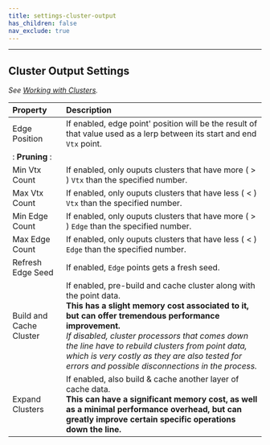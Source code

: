 ```yaml
---
title: settings-cluster-output
has_children: false
nav_exclude: true
---
```


---
## Cluster Output Settings
*See [Working with Clusters](/PCGExtendedToolkit/doc-general/working-with-clusters.html).*

| Property       | Description          |
|:-------------|:------------------|
| Edge Position           | If enabled, edge point' position will be the result of that value used as a lerp between its start and end `Vtx` point. |
|: **Pruning** :||
| Min Vtx Count           | If enabled, only ouputs clusters that have more ( > ) `Vtx` than the specified number. |
| Max Vtx Count           | If enabled, only ouputs clusters that have less ( < ) `Vtx` than the specified number. |
| Min Edge Count           | If enabled, only ouputs clusters that have more ( > ) `Edge` than the specified number. |
| Max Edge Count           | If enabled, only ouputs clusters that have less ( < ) `Edge` than the specified number. |
| Refresh Edge Seed           | If enabled, `Edge` points gets a fresh seed. |
| Build and Cache Cluster | If enabled, pre-build and cache cluster along with the point data.<br>**This has a slight memory cost associated to it, but can offer tremendous performance improvement.**<br>*If disabled, cluster processors that comes down the line have to rebuild clusters from point data, which is very costly as they are also tested for errors and possible disconnections in the process.* |
| Expand Clusters           | If enabled, also build & cache another layer of cache data.<br>**This can have a significant memory cost, as well as a minimal performance overhead, but can greatly improve certain specific operations down the line.** |
